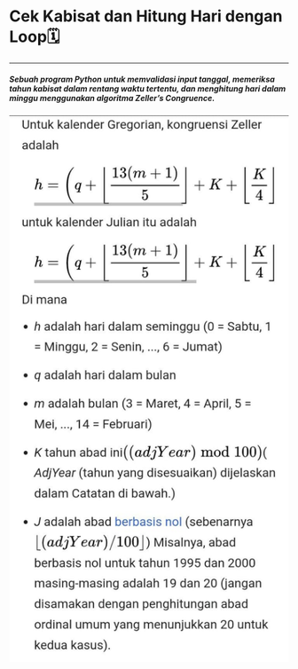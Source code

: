 # Cek Kabisat dan Hitung Hari dengan Loop🗓️
________________________________________________
##### Sebuah program Python untuk memvalidasi input tanggal, memeriksa tahun kabisat dalam rentang waktu tertentu, dan menghitung hari dalam minggu menggunakan algoritma Zeller’s Congruence.
![alt](https://github.com/ulanndari/Task_Repository/blob/main/Zeller's%20congruence.jpeg?raw=true)
